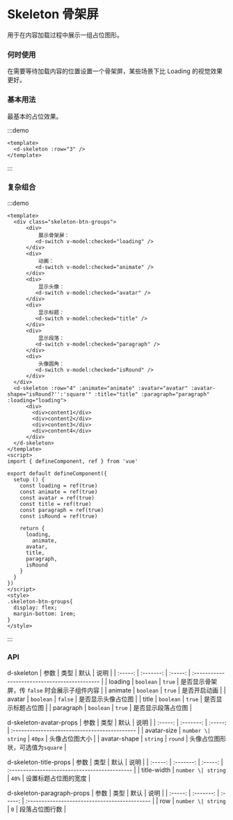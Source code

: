 # Skeleton 骨架屏
用于在内容加载过程中展示一组占位图形。

### 何时使用
在需要等待加载内容的位置设置一个骨架屏，某些场景下比 Loading 的视觉效果更好。

### 基本用法
最基本的占位效果。

:::demo

```vue
<template>
  <d-skeleton :row="3" />
</template>
```
:::


### 复杂组合
:::demo

```vue
<template>
  <div class="skeleton-btn-groups">
      <div>
          展示骨架屏：
         <d-switch v-model:checked="loading" />
      </div>
      <div>
          动画：
         <d-switch v-model:checked="animate" />
      </div>
      <div>
          显示头像：
         <d-switch v-model:checked="avatar" />
      </div>
      <div>
          显示标题：
         <d-switch v-model:checked="title" />
      </div>
      <div>
          显示段落：
         <d-switch v-model:checked="paragraph" />
      </div>
      <div>
          头像圆角：
         <d-switch v-model:checked="isRound" />
      </div>
  </div>
  <d-skeleton :row="4" :animate="animate" :avatar="avatar" :avatar-shape="isRound?'':'square'" :title="title" :paragraph="paragraph" :loading="loading">
      <div>
        <div>content1</div>
        <div>content2</div>
        <div>content3</div>
        <div>content4</div>
      </div>
  </d-skeleton>
</template>
<script>
import { defineComponent, ref } from 'vue'

export default defineComponent({
  setup () {
    const loading = ref(true)
    const animate = ref(true)
    const avatar = ref(true)
    const title = ref(true)
    const paragraph = ref(true)
    const isRound = ref(true)

    return {
      loading,
	    animate,
      avatar,
      title,
      paragraph,
      isRound
    }
  }
})
</script>
<style>
.skeleton-btn-groups{
  display: flex;
  margin-bottom: 1rem;
}
</style>
```
:::

### API
d-skeleton
|  参数   |   类型    |  默认   | 说明                                          |
| :-----: | :-------: | :-----: | :-------------------------------------------- |
| loading | `boolean` | `true`  | 是否显示骨架屏，传 `false` 时会展示子组件内容 |
| animate | `boolean` | `true`  | 是否开启动画                               |
| avatar  | `boolean` | `false` | 是否显示头像占位图                         |
| title | `boolean` | `true` | 是否显示标题占位图 |
| paragraph | `boolean` | `true` | 是否显示段落占位图 |

d-skeleton-avatar-props
|  参数   |   类型    |  默认   | 说明                                          |
| :-----: | :-------: | :-----: | :-------------------------------------------- |
|   avatar-size   | `number \| string`  |   `40px`   | 头像占位图大小                               |
|   avatar-shape   | `string`  |   `round`   | 头像占位图形状，可选值为`square`                                |


d-skeleton-title-props
|  参数   |   类型    |  默认   | 说明                                          |
| :-----: | :-------: | :-----: | :-------------------------------------------- |
|   title-width   | `number \| string`  |   `40%`   | 设置标题占位图的宽度                                |


d-skeleton-paragraph-props
|  参数   |   类型    |  默认   | 说明                                          |
| :-----: | :-------: | :-----: | :-------------------------------------------- |
|   row   | `number \| string`  |   `0`   | 段落占位图行数                                |


